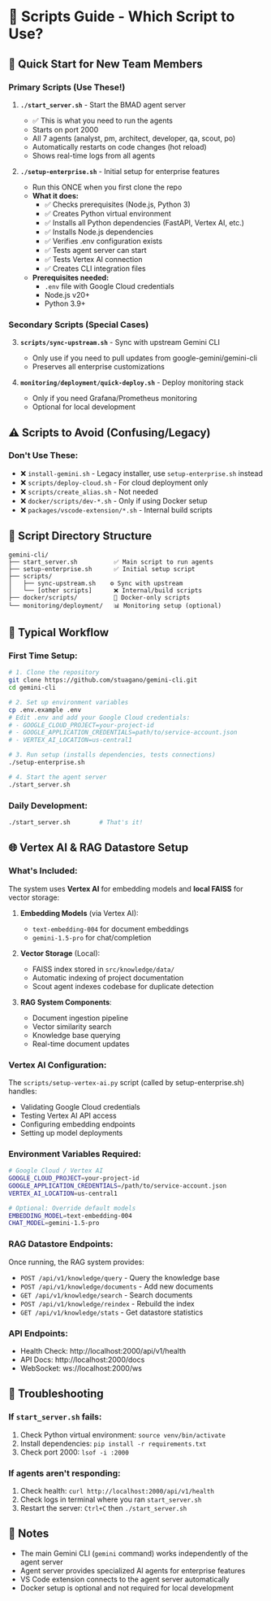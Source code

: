 # 📜 Scripts Guide - Which Script to Use?

## 🚀 Quick Start for New Team Members

### Primary Scripts (Use These!)

1. **`./start_server.sh`** - Start the BMAD agent server
   - ✅ This is what you need to run the agents
   - Starts on port 2000
   - All 7 agents (analyst, pm, architect, developer, qa, scout, po)
   - Automatically restarts on code changes (hot reload)
   - Shows real-time logs from all agents

2. **`./setup-enterprise.sh`** - Initial setup for enterprise features
   - Run this ONCE when you first clone the repo
   - **What it does:**
     - ✅ Checks prerequisites (Node.js, Python 3)
     - ✅ Creates Python virtual environment
     - ✅ Installs all Python dependencies (FastAPI, Vertex AI, etc.)
     - ✅ Installs Node.js dependencies
     - ✅ Verifies .env configuration exists
     - ✅ Tests agent server can start
     - ✅ Tests Vertex AI connection
     - ✅ Creates CLI integration files
   - **Prerequisites needed:**
     - `.env` file with Google Cloud credentials
     - Node.js v20+
     - Python 3.9+

### Secondary Scripts (Special Cases)

3. **`scripts/sync-upstream.sh`** - Sync with upstream Gemini CLI
   - Only use if you need to pull updates from google-gemini/gemini-cli
   - Preserves all enterprise customizations

4. **`monitoring/deployment/quick-deploy.sh`** - Deploy monitoring stack
   - Only if you need Grafana/Prometheus monitoring
   - Optional for local development

## ⚠️ Scripts to Avoid (Confusing/Legacy)

### Don't Use These:
- ❌ `install-gemini.sh` - Legacy installer, use `setup-enterprise.sh` instead
- ❌ `scripts/deploy-cloud.sh` - For cloud deployment only
- ❌ `scripts/create_alias.sh` - Not needed
- ❌ `docker/scripts/dev-*.sh` - Only if using Docker setup
- ❌ `packages/vscode-extension/*.sh` - Internal build scripts

## 📁 Script Directory Structure

```
gemini-cli/
├── start_server.sh          ✅ Main script to run agents
├── setup-enterprise.sh      ✅ Initial setup script
├── scripts/
│   ├── sync-upstream.sh    ⚙️ Sync with upstream
│   └── [other scripts]      ❌ Internal/build scripts
├── docker/scripts/          🐳 Docker-only scripts
└── monitoring/deployment/   📊 Monitoring setup (optional)
```

## 🎯 Typical Workflow

### First Time Setup:
```bash
# 1. Clone the repository
git clone https://github.com/stuagano/gemini-cli.git
cd gemini-cli

# 2. Set up environment variables
cp .env.example .env
# Edit .env and add your Google Cloud credentials:
# - GOOGLE_CLOUD_PROJECT=your-project-id
# - GOOGLE_APPLICATION_CREDENTIALS=path/to/service-account.json
# - VERTEX_AI_LOCATION=us-central1

# 3. Run setup (installs dependencies, tests connections)
./setup-enterprise.sh    

# 4. Start the agent server
./start_server.sh        
```

### Daily Development:
```bash
./start_server.sh        # That's it!
```

## 🌐 Vertex AI & RAG Datastore Setup

### What's Included:
The system uses **Vertex AI** for embedding models and **local FAISS** for vector storage:

1. **Embedding Models** (via Vertex AI):
   - `text-embedding-004` for document embeddings
   - `gemini-1.5-pro` for chat/completion

2. **Vector Storage** (Local):
   - FAISS index stored in `src/knowledge/data/`
   - Automatic indexing of project documentation
   - Scout agent indexes codebase for duplicate detection

3. **RAG System Components**:
   - Document ingestion pipeline
   - Vector similarity search
   - Knowledge base querying
   - Real-time document updates

### Vertex AI Configuration:
The `scripts/setup-vertex-ai.py` script (called by setup-enterprise.sh) handles:
- Validating Google Cloud credentials
- Testing Vertex AI API access
- Configuring embedding endpoints
- Setting up model deployments

### Environment Variables Required:
```bash
# Google Cloud / Vertex AI
GOOGLE_CLOUD_PROJECT=your-project-id
GOOGLE_APPLICATION_CREDENTIALS=/path/to/service-account.json
VERTEX_AI_LOCATION=us-central1

# Optional: Override default models
EMBEDDING_MODEL=text-embedding-004
CHAT_MODEL=gemini-1.5-pro
```

### RAG Datastore Endpoints:
Once running, the RAG system provides:
- `POST /api/v1/knowledge/query` - Query the knowledge base
- `POST /api/v1/knowledge/documents` - Add new documents
- `GET /api/v1/knowledge/search` - Search documents
- `POST /api/v1/knowledge/reindex` - Rebuild the index
- `GET /api/v1/knowledge/stats` - Get datastore statistics

### API Endpoints:
- Health Check: http://localhost:2000/api/v1/health
- API Docs: http://localhost:2000/docs
- WebSocket: ws://localhost:2000/ws

## 🔧 Troubleshooting

### If `start_server.sh` fails:
1. Check Python virtual environment: `source venv/bin/activate`
2. Install dependencies: `pip install -r requirements.txt`
3. Check port 2000: `lsof -i :2000`

### If agents aren't responding:
1. Check health: `curl http://localhost:2000/api/v1/health`
2. Check logs in terminal where you ran `start_server.sh`
3. Restart the server: `Ctrl+C` then `./start_server.sh`

## 📝 Notes

- The main Gemini CLI (`gemini` command) works independently of the agent server
- Agent server provides specialized AI agents for enterprise features
- VS Code extension connects to the agent server automatically
- Docker setup is optional and not required for local development